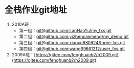 # 全栈作业git地址

1. 2010A班：
   - 第一组：[git@github.com:LanHaoYu/my_fxs.git](git@github.com:LanHaoYu/my_fxs.git)
   - 第二组：[git@github.com:yizhencanmeng/my_demo.git]( git@github.com:yizhencanmeng/my_demo.git)
   - 第三组：[git@github.com:xiaoxu980624/three-fxs.git](git@github.com:xiaoxu980624/three-fxs.git)
   - 第四组：[git@github.com:wang99661212/user_fxs.git](git@github.com:wang99661212/user_fxs.git)
3. 2009A班：[https://gitee.com/fenghuanb2/h2009.git](https://gitee.com/fenghuanb2/h2009.git)
